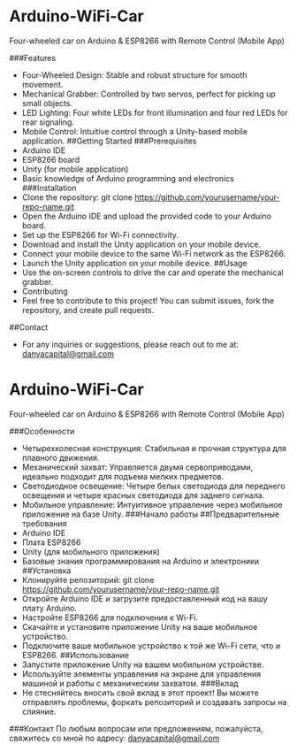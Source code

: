 # Arduino-WiFi-Car
Four-wheeled car on Arduino &amp; ESP8266 with Remote Control (Mobile App)

###Features
- Four-Wheeled Design: Stable and robust structure for smooth movement.
- Mechanical Grabber: Controlled by two servos, perfect for picking up small objects.
- LED Lighting: Four white LEDs for front illumination and four red LEDs for rear signaling.
- Mobile Control: Intuitive control through a Unity-based mobile application.
##Getting Started
###Prerequisites
- Arduino IDE
- ESP8266 board
- Unity (for mobile application)
- Basic knowledge of Arduino programming and electronics
###Installation
- Clone the repository: git clone https://github.com/yourusername/your-repo-name.git
- Open the Arduino IDE and upload the provided code to your Arduino board.
- Set up the ESP8266 for Wi-Fi connectivity.
- Download and install the Unity application on your mobile device.
- Connect your mobile device to the same Wi-Fi network as the ESP8266.
- Launch the Unity application on your mobile device.
##Usage
- Use the on-screen controls to drive the car and operate the mechanical grabber.
- Contributing
- Feel free to contribute to this project! You can submit issues, fork the repository, and create pull requests.

##Contact
- For any inquiries or suggestions, please reach out to me at: danyacapital@gmail.com

# Arduino-WiFi-Car
Four-wheeled car on Arduino &amp; ESP8266 with Remote Control (Mobile App)

###Особенности
- Четырехколесная конструкция: Стабильная и прочная структура для плавного движения.
- Механический захват: Управляется двумя сервоприводами, идеально подходит для подъема мелких предметов.
- Светодиодное освещение: Четыре белых светодиода для переднего освещения и четыре красных светодиода для заднего сигнала.
- Мобильное управление: Интуитивное управление через мобильное приложение на базе Unity.
###Начало работы
##Предварительные требования
- Arduino IDE
- Плата ESP8266
- Unity (для мобильного приложения)
- Базовые знания программирования на Arduino и электроники
##Установка
- Клонируйте репозиторий: git clone https://github.com/yourusername/your-repo-name.git
- Откройте Arduino IDE и загрузите предоставленный код на вашу плату Arduino.
- Настройте ESP8266 для подключения к Wi-Fi.
- Скачайте и установите приложение Unity на ваше мобильное устройство.
- Подключите ваше мобильное устройство к той же Wi-Fi сети, что и ESP8266.
##Использование
- Запустите приложение Unity на вашем мобильном устройстве.
- Используйте элементы управления на экране для управления машиной и работы с механическим захватом.
###Вклад
- Не стесняйтесь вносить свой вклад в этот проект! Вы можете отправлять проблемы, форкать репозиторий и создавать запросы на слияние.

###Контакт
По любым вопросам или предложениям, пожалуйста, свяжитесь со мной по адресу: danyacapital@gmail.com